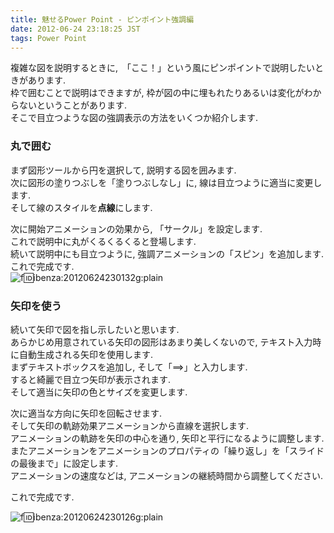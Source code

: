 ```yaml
---
title: 魅せるPower Point - ピンポイント強調編
date: 2012-06-24 23:18:25 JST
tags: Power Point
---
```


複雑な図を説明するときに,　「ここ！」という風にピンポイントで説明したいときがあります.<br />
枠で囲むことで説明はできますが, 枠が図の中に埋もれたりあるいは変化がわからないということがあります.<br />
そこで目立つような図の強調表示の方法をいくつか紹介します.

### 丸で囲む

まず図形ツールから円を選択して, 説明する図を囲みます.<br />
次に図形の塗りつぶしを「塗りつぶしなし」に, 線は目立つように適当に変更します.<br />
そして線のスタイルを**点線**にします.

次に開始アニメーションの効果から, 「サークル」を設定します.<br />
これで説明中に丸がくるくるくると登場します.<br />
続いて説明中にも目立つように, 強調アニメーションの「スピン」を追加します.<br />
これで完成です.<br />![f:id:ibenza:20120624230132g:plain](http://cdn-ak.f.st-hatena.com/images/fotolife/i/ibenza/20120624/20120624230132.gif)



### 矢印を使う

続いて矢印で図を指し示したいと思います.<br />
あらかじめ用意されている矢印の図形はあまり美しくないので, テキスト入力時に自動生成される矢印を使用します.<br />
まずテキストボックスを追加し, そして「==>」と入力します.<br />
すると綺麗で目立つ矢印が表示されます.<br />
そして適当に矢印の色とサイズを変更します.

次に適当な方向に矢印を回転させます.<br />
そして矢印の軌跡効果アニメーションから直線を選択します.<br />
アニメーションの軌跡を矢印の中心を通り, 矢印と平行になるように調整します.<br />
またアニメーションをアニメーションのプロパティの「繰り返し」を「スライドの最後まで」に設定します.<br />
アニメーションの速度などは, アニメーションの継続時間から調整してください.

これで完成です.

![f:id:ibenza:20120624230126g:plain](http://cdn-ak.f.st-hatena.com/images/fotolife/i/ibenza/20120624/20120624230126.gif)


